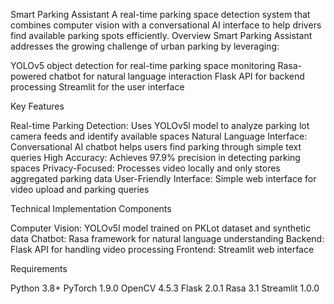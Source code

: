Smart Parking Assistant
A real-time parking space detection system that combines computer vision with a conversational AI interface to help drivers find available parking spots efficiently.
Overview
Smart Parking Assistant addresses the growing challenge of urban parking by leveraging:

YOLOv5 object detection for real-time parking space monitoring
Rasa-powered chatbot for natural language interaction
Flask API for backend processing
Streamlit for the user interface

Key Features

Real-time Parking Detection: Uses YOLOv5l model to analyze parking lot camera feeds and identify available spaces
Natural Language Interface: Conversational AI chatbot helps users find parking through simple text queries
High Accuracy: Achieves 97.9% precision in detecting parking spaces
Privacy-Focused: Processes video locally and only stores aggregated parking data
User-Friendly Interface: Simple web interface for video upload and parking queries

Technical Implementation
Components

Computer Vision: YOLOv5l model trained on PKLot dataset and synthetic data
Chatbot: Rasa framework for natural language understanding
Backend: Flask API for handling video processing
Frontend: Streamlit web interface

Requirements

Python 3.8+
PyTorch 1.9.0
OpenCV 4.5.3
Flask 2.0.1
Rasa 3.1
Streamlit 1.0.0

